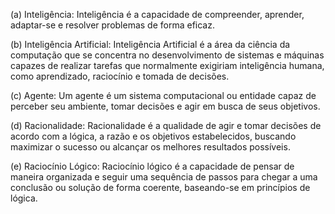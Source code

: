 (a) Inteligência:
Inteligência é a capacidade de compreender, aprender, adaptar-se e resolver problemas de forma eficaz.

(b) Inteligência Artificial:
Inteligência Artificial é a área da ciência da computação que se concentra no desenvolvimento de sistemas e máquinas capazes de realizar tarefas que normalmente exigiriam inteligência humana, como aprendizado, raciocínio e tomada de decisões.

(c) Agente:
Um agente é um sistema computacional ou entidade capaz de perceber seu ambiente, tomar decisões e agir em busca de seus objetivos.

(d) Racionalidade:
Racionalidade é a qualidade de agir e tomar decisões de acordo com a lógica, a razão e os objetivos estabelecidos, buscando maximizar o sucesso ou alcançar os melhores resultados possíveis.

(e) Raciocínio Lógico:
Raciocínio lógico é a capacidade de pensar de maneira organizada e seguir uma sequência de passos para chegar a uma conclusão ou solução de forma coerente, baseando-se em princípios de lógica.
